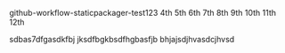 github-workflow-staticpackager-test123     4th 5th 6th  7th 8th 9th 10th 11th 12th

sdbas7dfgasdkfbj jksdfbgkbsdfhgbasfjb
bhjajsdjhvasdcjhvsd
